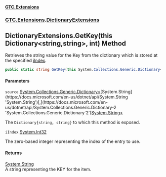 #### [GTC.Extensions](GTC.Extensions.md 'GTC.Extensions')
### [GTC.Extensions](GTC.Extensions.md#GTC.Extensions 'GTC.Extensions').[DictionaryExtensions](GTC.Extensions.md#GTC.Extensions.DictionaryExtensions 'GTC.Extensions.DictionaryExtensions')

## DictionaryExtensions.GetKey(this Dictionary<string,string>, int) Method

Retrieves the string value for the Key from the dictionary which is stored at the specified [iIndex](DictionaryExtensions.GetKey(thisDictionary_string,string_,int).md#GTC.Extensions.DictionaryExtensions.GetKey(thisSystem.Collections.Generic.Dictionary_string,string_,int).iIndex 'GTC.Extensions.DictionaryExtensions.GetKey(this System.Collections.Generic.Dictionary<string,string>, int).iIndex').

```csharp
public static string GetKey(this System.Collections.Generic.Dictionary<string,string> source, int iIndex);
```
#### Parameters

<a name='GTC.Extensions.DictionaryExtensions.GetKey(thisSystem.Collections.Generic.Dictionary_string,string_,int).source'></a>

`source` [System.Collections.Generic.Dictionary&lt;](https://docs.microsoft.com/en-us/dotnet/api/System.Collections.Generic.Dictionary-2 'System.Collections.Generic.Dictionary`2')[System.String](https://docs.microsoft.com/en-us/dotnet/api/System.String 'System.String')[,](https://docs.microsoft.com/en-us/dotnet/api/System.Collections.Generic.Dictionary-2 'System.Collections.Generic.Dictionary`2')[System.String](https://docs.microsoft.com/en-us/dotnet/api/System.String 'System.String')[&gt;](https://docs.microsoft.com/en-us/dotnet/api/System.Collections.Generic.Dictionary-2 'System.Collections.Generic.Dictionary`2')

The `Dictionary{string, string}` to which this method is exposed.

<a name='GTC.Extensions.DictionaryExtensions.GetKey(thisSystem.Collections.Generic.Dictionary_string,string_,int).iIndex'></a>

`iIndex` [System.Int32](https://docs.microsoft.com/en-us/dotnet/api/System.Int32 'System.Int32')

The zero-based integer representing the index of the entry to use.

#### Returns
[System.String](https://docs.microsoft.com/en-us/dotnet/api/System.String 'System.String')  
A string representing the KEY for the item.